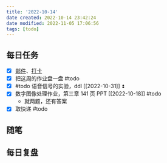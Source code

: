 ```yaml
---
title: '2022-10-14'
date created: 2022-10-14 23:42:24
date modified: 2022-11-05 17:06:56
tags: [todo]
---
```


## 每日任务

- [x] [邮件](https://email.ustc.edu.cn/coremail/)、[打卡](https://weixine.ustc.edu.cn/2020/login)
- [x] 把这周的作业盘一盘 #todo
- [x] #todo 语音信号的实验，ddl [[2022-10-31]] ⏫
- [x] 数字图像处理作业，第三章 141 页 PPT [[2022-10-18]] #todo
	- 就两题，还有答案
- [x] 取快递 #todo

## 随笔

## 每日复盘
